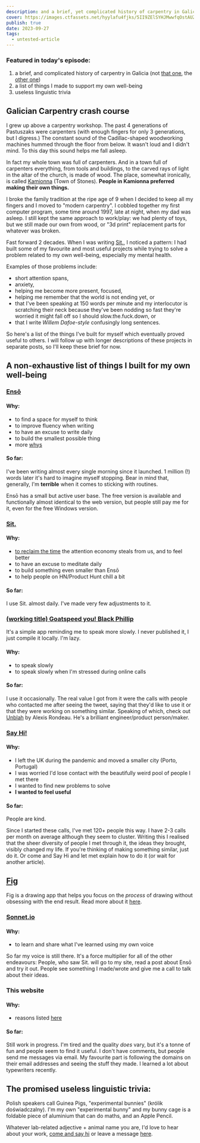 ```yaml
---
description: and a brief, yet complicated history of carpentry in Galicia
cover: https://images.ctfassets.net/hyylafu4fjks/5II9ZElSYHJMwwfqOstAUZ/7feb916809844a32fecf5ef75db4fa44/187645860_461996798431815_7608224688697832132_n_17998562548336246.jpg
publish: true
date: 2023-09-27
tags:
  - untested-article
---
```

### Featured in today's episode:

1. a brief, and complicated history of carpentry in Galicia (not [that one](https://en.wikipedia.org/wiki/Galicia_(Spain)), the [other one](https://en.wikipedia.org/wiki/Galicia_%28Eastern_Europe%29))
2. a list of things I made to support my own well-being
3. useless linguistic trivia

## Galician Carpentry crash course

<span id="^35cfc4" class="link-marker"></span>

I grew up above a carpentry workshop. The past 4 generations of Pastuszaks were carpenters (with enough fingers for only 3 generations, but I digress.) The constant sound of the Cadillac-shaped woodworking machines hummed through the floor from below. It wasn't loud and I didn't mind. To this day this sound helps me fall asleep. 

In fact my whole town was full of carpenters. And in a town full of carpenters everything, from tools and buildings, to the carved rays of light in the altar of the church, is made of wood. The place, somewhat ironically, is called [Kamionna](https://days.sonnet.io/#1988-05-07) (Town of Stones). **People in Kamionna preferred making their own things.**

I broke the family tradition at the ripe age of 9 when I decided to keep all my fingers and I moved to "modern carpentry". I cobbled together my first computer program, some time around 1997, late at night, when my dad was asleep. I still kept the same approach to work/play: we had plenty of toys, but we still made our own from wood, or "3d print" replacement parts for whatever was broken.

Fast forward 2 decades. When I was writing [Sit.](https://sonnet.io/posts/sit), I noticed a pattern: I had built some of my favourite and most useful projects while trying to solve a problem related to my own well-being, especially my mental health. 

Examples of those problems include: 

- short attention spans,
- anxiety,
- helping me become more present, focused,
- helping me remember that the world is not ending yet, or
- that I've been speaking at 150 words per minute and my interlocutor is scratching their neck because they've been nodding so fast they're worried it might fall off so I should slow.the.fuck.down, or
- that I write *Willem Dafoe-style* confusingly long sentences.

So here's a list of the things I've built for myself which eventually proved useful to others. I will follow up with longer descriptions of these projects in separate posts, so I'll keep these brief for now.

## A non-exhaustive list of things I built for my own well-being

### [Ensō](https://enso.sonnet.io)

#### Why:
- to find a space for myself to think
- to improve fluency when writing
- to have an excuse to write daily
- to build the smallest possible thing
- more [whys](https://sonnet.io/posts/ulysses/)

#### So far:

I've been writing almost every single morning since it launched. 1 million (!) words later it's hard to imagine myself stopping. Bear in mind that, generally, I'm **terrible** when it comes to sticking with routines.

Ensō has a small but active user base. The free version is available and functionally almost identical to the web version, but people still pay me for it, even for the free Windows version.

### [Sit.](https://sit.sonnet.io)

#### Why:
- [to reclaim the time](https://sonnet.io/posts/sit/) the attention economy steals from us, and to feel better
- to have an excuse to meditate daily
- to build something even smaller than Ensō
- to help people on HN/Product Hunt chill a bit

#### So far: 
I use Sit. almost daily. I've made very few adjustments to it. 

### [(working title) Goatspeed you! Black Phillip](https://twitter.com/rafalpast/status/1272945933228167169)

It's a simple app reminding me to speak more slowly. I never published it, I just compile it locally. I'm lazy.

#### Why:
- to speak slowly
- to speak slowly when I'm stressed during online calls

#### So far:
I use it occasionally. The real value I got from it were the calls with people who contacted me after seeing the tweet, saying that they'd like to use it or that they were working on something similar. Speaking of which, check out [Unblah](https://unblah.me) by Alexis Rondeau. He's a brilliant engineer/product person/maker. 

### [Say Hi!](https://sonnet.io/posts/hi)

#### Why:
- I left the UK during the pandemic and moved a smaller city (Porto, Portugal)
- I was worried I'd lose contact with the beautifully weird pool of people I met there
- I wanted to find new problems to solve
- **I wanted to feel useful**

#### So far:

People are kind.

Since I started these calls, I've met 120+ people this way. I have 2-3 calls per month on average although they seem to cluster. Writing this I realised that the sheer diversity of people I met through it, the ideas they brought, visibly changed my life. If you're thinking of making something similar, just do it. Or come and Say Hi and let met explain how to do it (or wait for another article). 

## [Fig](https://fig.sonnet.io)

Fig is a drawing app that helps you focus on the *process* of drawing without obsessing with the end result. Read more about it [here](<../Fig>).


### [Sonnet.io](https://sonnet.io) 

#### Why:
- to learn and share what I've learned using my own voice

So far my voice is still there. It's a force multiplier for all of the other endeavours: People, who saw Sit. will go to my site, read a post about Ensō and try it out. People see something I made/wrote and give me a call to talk about their ideas.

### This website

#### Why: 
- reasons listed [here](https://untested.sonnet.io/posts/001/)

#### So far:
Still work in progress. I'm tired and the quality *does* vary, but it's a tonne of fun and people seem to find it useful. I don't have comments, but people send me messages via email. My favourite part is following the domains on their email addresses and seeing the stuff they made. I learned a lot about typewriters recently.


## The promised useless linguistic trivia:

Polish speakers call Guinea Pigs, "experimental bunnies" (królik doświadczalny). I'm my own "experimental bunny" and my bunny cage is a foldable piece of aluminium that can do maths, and an Apple Pencil.

Whatever lab-related adjective + animal name you are, I'd love to hear about your work, [come and say hi](https://sonnet.io/posts/hi) or leave a message [here](mailto:hello@sonnet.io).

